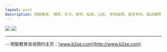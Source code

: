 ```yaml
---
layout: post
Description: 明智教育, 辅导，补习，老师，私校，公校, 学校选择，英文写作，面试辅导，简历书写，School Selection, Private Schools, Selective Schools, Writing tutoring, Interviews tutoring, Resume Writing, School Mottos 
---
```


![](http://www.b2se.com/blog/images/Some%20Melbourne%20Schools%20Mottos%20-%20P1.jpg)
![](http://www.b2se.com/blog/images/Some%20Melbourne%20Schools%20Mottos%20-%20P2.jpg)


	
--------
-- 明智教育咨询预约主页：[www.b2se.com](http://www.b2se.com)

